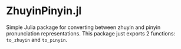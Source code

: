 # ZhuyinPinyin.jl
Simple Julia package for converting between zhuyin and pinyin pronunciation representations. This package just exports 2 functions: `to_zhuyin` and `to_pinyin`.
